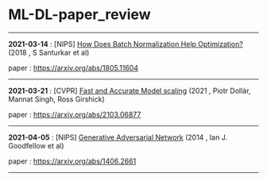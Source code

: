 # ML-DL-paper_review

---

 **2021-03-14** : [NIPS] [How Does Batch Normalization Help Optimization?](https://github.com/LimGuenTaek/ML-DL-paper_review/blob/main/review/How%20Does%20Batch%20Normalization%20Help%20Optimization.md) (2018 , S Santurkar et al)
 
 paper : https://arxiv.org/abs/1805.11604
 
 ---
 
**2021-03-21** : [CVPR] [Fast and Accurate Model scaling](https://github.com/LimGuenTaek/ML-DL-paper_review/blob/main/review/Fast%20and%20Accurate%20Model%20Scaling.md) (2021 , Piotr Dollár, Mannat Singh, Ross Girshick)
 
 paper : https://arxiv.org/abs/2103.06877
 
 ---

**2021-04-05** : [NIPS] [Generative Adversarial Network]() (2014 , Ian J. Goodfellow et al)
 
 paper : https://arxiv.org/abs/1406.2661
 
 ---

